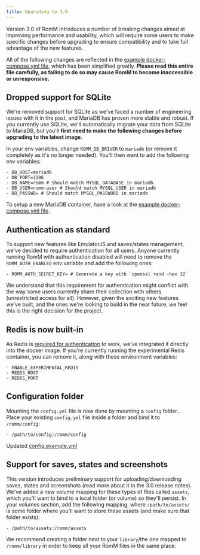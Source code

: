 ```yaml
---
title: Upgrading to 3.0
---
```

Version 3.0 of RomM introduces a number of breaking changes aimed at improving performance and usability, which will require some users to make specific changes before upgrading to ensure compatibility and to take full advantage of the new features.

All of the following changes are reflected in the [example docker-compose.yml file](https://github.com/zurdi15/romm/blob/master/examples/docker-compose.example.yml), which has been simplified greatly. **Please read this entire file carefully, as failing to do so may cause RomM to become inaccessible or unresponsive.**

## Dropped support for SQLite

We're removed support for SQLite as we've faced a number of engineering issues with it in the past, and MariaDB has proven more stable and robust. If you currently use SQLite, we'll automatically migrate your data from SQLite to MariaDB, but you'll **first need to make the following changes before upgrading to the latest image.**

In your env variables, change `ROMM_DB_DRIVER` to `mariadb` (or remove it completely as it's no longer needed). You'll then want to add the following env variables:

```
- DB_HOST=mariadb
- DB_PORT=3306
- DB_NAME=romm # Should match MYSQL_DATABASE in mariadb
- DB_USER=romm-user # Should match MYSQL_USER in mariadb
- DB_PASSWD= # Should match MYSQL_PASSWORD in mariadb
```

To setup a new MariaDB container, have a look at the [example docker-compose.yml file](https://github.com/zurdi15/romm/blob/master/examples/docker-compose.example.yml).

## Authentication as standard

To support new features like EmulatorJS and saves/states management, we've decided to require authentication for all users. Anyone currently running RomM with authentication disabled will need to remove the `ROMM_AUTH_ENABLED` env variable and add the following ones:

```
- ROMM_AUTH_SECRET_KEY= # Generate a key with `openssl rand -hex 32`
```

We understand that this requirement for authentication might conflict with the way some users currently share their collection with others (unrestricted access for all). However, given the exciting new features we've built, and the ones we're looking to build in the near future, we feel this is the right decision for the project.

## Redis is now built-in

As Redis is [required for authentication](https://github.com/zurdi15/romm/wiki/Authentication) to work, we've integrated it directly into the docker image. If you're currently running the experimental Redis container, you can remove it, along with these environment variables:

```
- ENABLE_EXPERIMENTAL_REDIS
- REDIS_HOST
- REDIS_PORT
```

## Configuration folder

Mounting the `config.yml` file is now done by mounting a `config` folder.. Place your existing ``config.yml`` file inside a folder and bind it to `/romm/config`:

```
- /path/to/config:/romm/config
```

Updated [config.example.yml](https://github.com/zurdi15/romm/blob/master/examples/config.example.yml)

## Support for saves, states and screenshots

This version introduces preliminary support for uploading/downloading saves, states and screenshots (read more about it in the 3.0 release notes). We've added a new volume mapping for these types of files called `assets`, which you'll want to bind to a local folder (or volume) so they'll persist. In your volumes section, add the following mapping, where `/path/to/assets/` is some folder where you'll want to store these assets (and make sure that folder exists):

```
- /path/to/assets:/romm/assets
```

We recommend creating a folder next to your `library`/the one mapped to `/romm/library` in order to keep all your RomM files in the same place.

